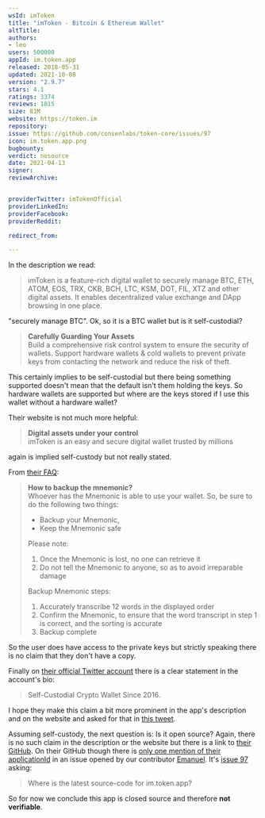 ```yaml
---
wsId: imToken
title: "imToken - Bitcoin & Ethereum Wallet"
altTitle: 
authors:
- leo
users: 500000
appId: im.token.app
released: 2018-05-31
updated: 2021-10-08
version: "2.9.7"
stars: 4.1
ratings: 3374
reviews: 1815
size: 81M
website: https://token.im
repository: 
issue: https://github.com/consenlabs/token-core/issues/97
icon: im.token.app.png
bugbounty: 
verdict: nosource
date: 2021-04-13
signer: 
reviewArchive:


providerTwitter: imTokenOfficial
providerLinkedIn: 
providerFacebook: 
providerReddit: 

redirect_from:

---
```



In the description we read:

> imToken is a feature-rich digital wallet to securely manage BTC, ETH, ATOM,
  EOS, TRX, CKB, BCH, LTC, KSM, DOT, FIL, XTZ and other digital assets. It
  enables decentralized value exchange and DApp browsing in one place.

"securely manage BTC". Ok, so it is a BTC wallet but is it self-custodial?

> **Carefully Guarding Your Assets**<br>
  Build a comprehensive risk control system to ensure the security of wallets.
  Support hardware wallets & cold wallets to prevent private keys from
  contacting the network and reduce the risk of theft.

This certainly implies to be self-custodial but there being something supported
doesn't mean that the default isn't them holding the keys. So hardware wallets
are supported but where are the keys stored if I use this wallet without a
hardware wallet?

Their website is not much more helpful:

> **Digital assets under your control**<br>
  imToken is an easy and secure digital wallet trusted by millions

again is implied self-custody but not really stated.

From
[their FAQ](https://token.im/hc/en/articles/360035109014-How-to-backup-the-mnemonic-):

> **How to backup the mnemonic?**<br>
> Whoever has the Mnemonic is able to use your wallet. So, be sure to do the
> following two things:
> 
> * Backup your Mnemonic,
> * Keep the Mnemonic safe 
> 
> Please note:
> 
> 1. Once the Mnemonic is lost, no one can retrieve it
> 1. Do not tell the Mnemonic to anyone, so as to avoid irreparable damage
> 
> Backup Mnemonic steps:
> 
> 1. Accurately transcribe 12 words in the displayed order
> 1. Confirm the Mnemonic, to ensure that the word transcript in step 1 is
>    correct, and the sorting is accurate
> 1. Backup complete

So the user does have access to the private keys but strictly speaking there is
no claim that they don't have a copy.

Finally on [their official Twitter account](https://twitter.com/imTokenOfficial)
there is a clear statement in the account's bio:

> Self-Custodial Crypto Wallet Since 2016.

I hope they make this claim a bit more prominent in the app's description and on
the website and asked for that in
[this tweet](https://twitter.com/LeoWandersleb/status/1388699561355616256).

Assuming self-custody, the next question is: Is it open source? Again, there is
no such claim in the description or the website but there is a link to
[their GitHub](https://github.com/consenlabs). On their GitHub though there is
[only one mention of their applicationId](https://github.com/search?q=org%3Aconsenlabs+%22im%5C.token%5C.app%22+is%3Aissue&type=issues)
in an issue opened by our contributor [Emanuel](/authors/emanuel). It's
[issue 97](https://github.com/consenlabs/token-core/issues/97) asking:

> Where is the latest source-code for im.token.app?

So for now we conclude this app is closed source and therefore
**not verifiable**.
